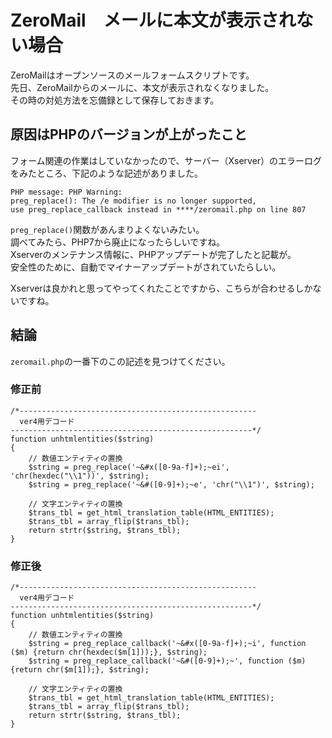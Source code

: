 # ZeroMail　メールに本文が表示されない場合
ZeroMailはオープンソースのメールフォームスクリプトです。  
先日、ZeroMailからのメールに、本文が表示されなくなりました。  
その時の対処方法を忘備録として保存しておきます。

## 原因はPHPのバージョンが上がったこと
フォーム関連の作業はしていなかったので、サーバー（Xserver）のエラーログをみたところ、下記のような記述がありました。  
```
PHP message: PHP Warning:
preg_replace(): The /e modifier is no longer supported,
use preg_replace_callback instead in ****/zeromail.php on line 807
```

`preg_replace()`関数があんまりよくないみたい。  
調べてみたら、PHP7から廃止になったらしいですね。  
Xserverのメンテナンス情報に、PHPアップデートが完了したと記載が。  
安全性のために、自動でマイナーアップデートがされていたらしい。

Xserverは良かれと思ってやってくれたことですから、こちらが合わせるしかないですね。

## 結論
`zeromail.php`の一番下のこの記述を見つけてください。

### 修正前
```
/*-----------------------------------------------------
  ver4用デコード
------------------------------------------------------*/
function unhtmlentities($string)
{
    // 数値エンティティの置換
    $string = preg_replace('~&#x([0-9a-f]+);~ei', 'chr(hexdec("\\1"))', $string);
    $string = preg_replace('~&#([0-9]+);~e', 'chr("\\1")', $string);

    // 文字エンティティの置換
    $trans_tbl = get_html_translation_table(HTML_ENTITIES);
    $trans_tbl = array_flip($trans_tbl);
    return strtr($string, $trans_tbl);
}
```

### 修正後
```
/*-----------------------------------------------------
  ver4用デコード
------------------------------------------------------*/
function unhtmlentities($string)
{
    // 数値エンティティの置換
    $string = preg_replace_callback('~&#x([0-9a-f]+);~i', function ($m) {return chr(hexdec($m[1]));}, $string);
    $string = preg_replace_callback('~&#([0-9]+);~', function ($m) {return chr($m[1]);}, $string);

    // 文字エンティティの置換
    $trans_tbl = get_html_translation_table(HTML_ENTITIES);
    $trans_tbl = array_flip($trans_tbl);
    return strtr($string, $trans_tbl);
}
```
